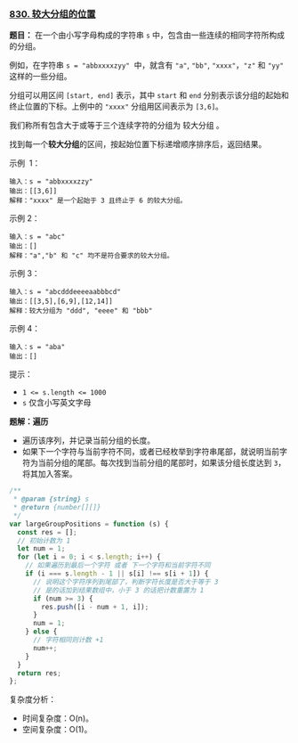 ### [830. 较大分组的位置](https://leetcode-cn.com/problems/positions-of-large-groups/)

**题目：** 在一个由小写字母构成的字符串 `s` 中，包含由一些连续的相同字符所构成的分组。

例如，在字符串 `s = "abbxxxxzyy"`  中，就含有 `"a"`, `"bb"`, `"xxxx"`，`"z"` 和 `"yy"` 这样的一些分组。

分组可以用区间 `[start, end]` 表示，其中 `start` 和 `end` 分别表示该分组的起始和终止位置的下标。上例中的 `"xxxx"` 分组用区间表示为 `[3,6]`。

我们称所有包含大于或等于三个连续字符的分组为 较大分组 。

找到每一个**较大分组**的区间，按起始位置下标递增顺序排序后，返回结果。

示例  1：

```
输入：s = "abbxxxxzzy"
输出：[[3,6]]
解释："xxxx" 是一个起始于 3 且终止于 6 的较大分组。
```

示例 2：

```
输入：s = "abc"
输出：[]
解释："a","b" 和 "c" 均不是符合要求的较大分组。
```

示例 3：

```
输入：s = "abcdddeeeeaabbbcd"
输出：[[3,5],[6,9],[12,14]]
解释：较大分组为 "ddd", "eeee" 和 "bbb"
```

示例 4：

```
输入：s = "aba"
输出：[]
```

提示：

- `1 <= s.length <= 1000`
- `s` 仅含小写英文字母

**题解：遍历**

- 遍历该序列，并记录当前分组的长度。
- 如果下一个字符与当前字符不同，或者已经枚举到字符串尾部，就说明当前字符为当前分组的尾部。每次找到当前分组的尾部时，如果该分组长度达到 `3`，将其加入答案。

```js
/**
 * @param {string} s
 * @return {number[][]}
 */
var largeGroupPositions = function (s) {
  const res = [];
  // 初始计数为 1
  let num = 1;
  for (let i = 0; i < s.length; i++) {
    // 如果遍历到最后一个字符 或者 下一个字符和当前字符不同
    if (i === s.length - 1 || s[i] !== s[i + 1]) {
      // 说明这个字符序列到尾部了，判断字符长度是否大于等于 3
      // 是的话加到结果数组中，小于 3 的话把计数重置为 1
      if (num >= 3) {
        res.push([i - num + 1, i]);
      }
      num = 1;
    } else {
      // 字符相同则计数 +1
      num++;
    }
  }
  return res;
};
```

复杂度分析：

- 时间复杂度：O(n)。
- 空间复杂度：O(1)。
